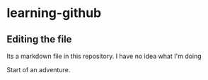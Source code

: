 # learning-github

## Editing the file

Its a markdown file in this repository. I have no idea what I'm doing

Start of an adventure.
